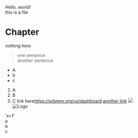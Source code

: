 *Hello, world!*  
this is a file  
# Chapter
nothing here  
>one sentence  
>another sentence
- A
- b
- c
1. A
2. B
3. C
link here<https://edstem.org/us/dashboard>
[another link](https://edstem.org/us/dashboard)
![](https://commonmark.org/help/images/favicon.png)  
![Logo][1]

[1]: https://commonmark.org/help/images/favicon.png "Creative Commons licensed"  
'x=1'  
    a  
    b  
    c  
